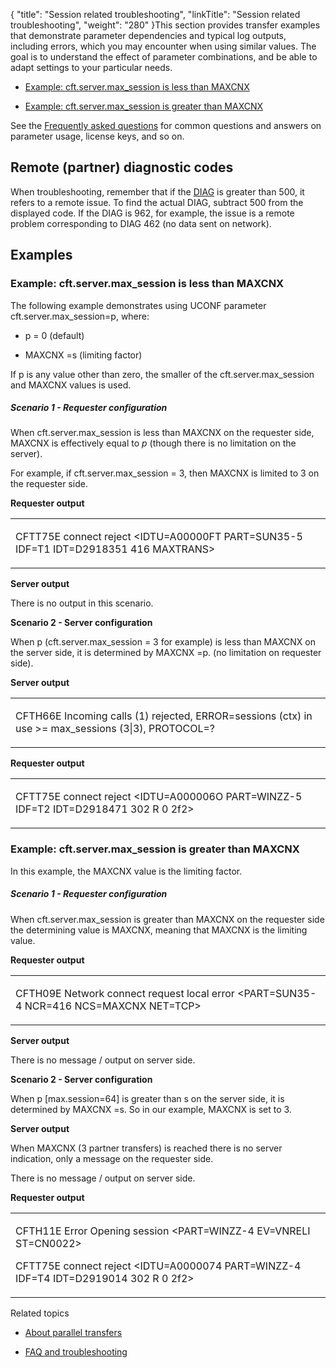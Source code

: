 {
    "title": "Session related troubleshooting",
    "linkTitle": "Session related troubleshooting",
    "weight": "280"
}This section provides transfer examples that demonstrate parameter dependencies and typical log outputs, including errors, which you may encounter when using similar values. The goal is to understand the effect of parameter combinations, and be able to adapt settings to your particular needs.

-   [Example: cft.server.max\_session is less than MAXCNX](#example:)
-   [Example: cft.server.max\_session is greater than MAXCNX](#example:2)

See the [Frequently asked questions](../faq) for common questions and answers on parameter usage, license keys, and so on.

## Remote (partner) diagnostic codes

When troubleshooting, remember that if the [DIAG](../../../troubleshoot_intro/messages_and_error_codes_start_here/diagi_diagnostic_codes) is greater than 500, it refers to a remote issue. To find the actual DIAG, subtract 500 from the displayed code. If the DIAG is 962, for example, the issue is a remote problem corresponding to DIAG 462 (no data sent on network).

## Examples

### <span id="Example:"></span>Example: cft.server.max\_session is less than MAXCNX

The following example demonstrates using UCONF parameter cft.server.max\_session=p, where:

-   p = 0 (default)
-   MAXCNX =s (limiting factor)

If p is any value other than zero, the smaller of the cft.server.max\_session and MAXCNX values is used.

##### Scenario 1 - Requester configuration

When cft.server.max\_session is less than MAXCNX on the requester side, MAXCNX is effectively equal to *p* (though there is no limitation on the server).

For example, if cft.server.max\_session = 3, then MAXCNX is limited to 3 on the requester side.

**Requester output**

<table data-cellspacing="0">
<tbody>
<tr class="odd">
<td><p>CFTT75E connect reject &lt;IDTU=A00000FT PART=SUN35-5 IDF=T1 IDT=D2918351 416 MAXTRANS&gt;</p></td>
</tr>
</tbody>
</table>

**Server output**

There is no output in this scenario.

**Scenario 2 - Server configuration**

When p (cft.server.max\_session = 3 for example) is less than MAXCNX on the server side, it is determined by MAXCNX =p. (no limitation on requester side).

**Server output**

<table data-cellspacing="0">
<tbody>
<tr class="odd">
<td><p>CFTH66E Incoming calls (1) rejected, ERROR=sessions (ctx) in use &gt;= max_sessions (3|3), PROTOCOL=?</p></td>
</tr>
</tbody>
</table>

**Requester output**

<table data-cellspacing="0">
<tbody>
<tr class="odd">
<td><p>CFTT75E connect reject &lt;IDTU=A000006O PART=WINZZ-5 IDF=T2 IDT=D2918471 302 R 0 2f2&gt;</p></td>
</tr>
</tbody>
</table>

### <span id="Example:2"></span>Example: cft.server.max\_session is greater than MAXCNX

In this example, the MAXCNX value is the limiting factor.

##### Scenario 1 - Requester configuration

When cft.server.max\_session is greater than MAXCNX on the requester side the determining value is MAXCNX, meaning that MAXCNX is the limiting value.

**Requester output**

<table data-cellspacing="0">
<tbody>
<tr class="odd">
<td><p>CFTH09E Network connect request local error &lt;PART=SUN35-4 NCR=416 NCS=MAXCNX NET=TCP&gt;</p></td>
</tr>
</tbody>
</table>

**Server output**

There is no message / output on server side.

**Scenario 2 - Server configuration**

When p \[max.session=64\] is greater than s on the server side, it is determined by MAXCNX =s. So in our example, MAXCNX is set to 3.

**Server output**

When MAXCNX (3 partner transfers) is reached there is no server indication, only a message on the requester side.

There is no message / output on server side.

**Requester output**

<table data-cellspacing="0">
<tbody>
<tr class="odd">
<td><p>CFTH11E Error Opening session &lt;PART=WINZZ-4 EV=VNRELI ST=CN0022&gt;</p>
<p>CFTT75E connect reject &lt;IDTU=A0000074 PART=WINZZ-4 IDF=T4 IDT=D2919014 302 R 0 2f2&gt;</p></td>
</tr>
</tbody>
</table>

Related topics

-   [About parallel transfers](..//transfercft/concepts/about_parallel_transfers)
-   [FAQ and troubleshooting](../faq)
